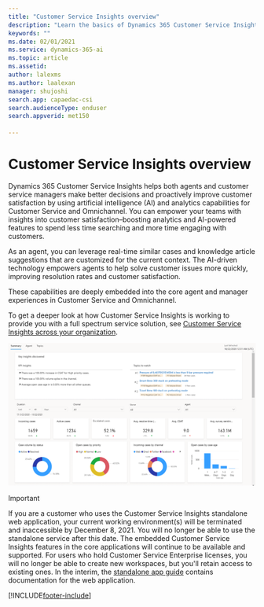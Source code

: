 ```yaml
---
title: "Customer Service Insights overview"
description: "Learn the basics of Dynamics 365 Customer Service Insights."
keywords: ""
ms.date: 02/01/2021
ms.service: dynamics-365-ai
ms.topic: article
ms.assetid: 
author: lalexms
ms.author: laalexan
manager: shujoshi
search.app: capaedac-csi
search.audienceType: enduser
search.appverid: met150

---
```


# Customer Service Insights overview

Dynamics 365 Customer Service Insights helps both agents and customer service managers make better decisions and proactively improve customer satisfaction by using artificial intelligence (AI) and analytics capabilities for Customer Service and Omnichannel. You can empower your teams with insights into customer satisfaction–boosting analytics and AI-powered features to spend less time searching and more time engaging with customers.

As an agent, you can leverage real-time similar cases and knowledge article suggestions that are customized for the current context. The AI-driven technology empowers agents to help solve customer issues more quickly, improving resolution rates and customer satisfaction.  

These capabilities are deeply embedded into the core agent and manager experiences in Customer Service and Omnichannel.  

To get a deeper look at how Customer Service Insights is working to provide you with a full spectrum service solution, see [Customer Service Insights across your organization](ci-insights-across-org.md). 

![Example of KPI summary dashboard](media/summary-dashboard-analytics.png)

> [!Important]
> If you are a customer who uses the Customer Service Insights standalone web application, your current working environment(s) will be terminated and inaccessible by December 8, 2021. You will no longer be able to use the standalone service after this date. The embedded Customer Service Insights features in the core applications will continue to be available and supported. For users who hold Customer Service Enterprise licenses, you will no longer be able to create new workspaces, but you'll retain access to existing ones. In the interim, the [standalone app guide](quickstart.md) contains documentation for the web application.


[!INCLUDE[footer-include](../includes/footer-banner.md)]